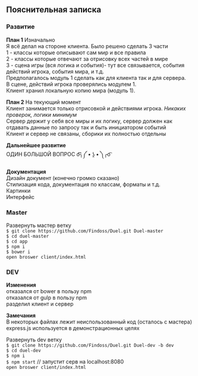 ## Пояснительная записка

### Развитие
**План 1** Изначально  
Я всё делал на стороне клиента. Было решено сделать 3 части  
1 - классы которые описывают сам мир и все правила  
2 - классы которые отвечают за отрисовку всех частей в мире  
3 - сцена игры (вся логика и события)- тут все связывается, события действий игрока, события мира, и т.д.  
Предполагалось модуль 1 сделать как для клиента так и для сервера.  
В сцене, действий игрока проверялись модулем 1.  
Клиент хранил локальную копию мира (модуль 1).

**План 2** На текующий момент  
Клиент занимается только отрисовкой и действиями игрока. *Никаких проверок, логики минимум*  
Сервер держит у себя все миры и их логику, сервер должен как отдавать данные по запросу так и быть инициатором событий  
Клиент и сервер не связаны, сборики их полностью отдельны  

**Дальнейшее развитие**  
ОДИН БОЛЬШОЙ ВОПРОС o͡͡͡╮༼ • ʖ̯ • ༽╭o͡

**Документация**  
Дизайн документ (конечно громко сказано)  
Стилизация кода, документация по классам, форматы и т.д.  
Картинки  
Интерфейс  

### Master

Развернуть мастер ветку  
`$ git clone https://github.com/Findoss/Duel.git Duel-master`  
`$ cd duel-master`  
`$ cd app`  
`$ npm i`  
`$ bower i`  
`open broswer client/index.html`


### DEV

**Изменения**  
отказался от bower в пользу npm  
отказался от gulp в пользу npm  
разделил клиент и сервер  

**Замечания**  
В некоторых файлах лежит неиспользованный код (осталось с мастера)  
express.js используется в демонстрационных целях 

Развернуть dev ветку  
`$ git clone https://github.com/Findoss/Duel.git Duel-dev -b dev`  
`$ cd duel-dev`  
`$ npm i`  
`$ npm start` // запустит серв на localhost:8080  
`open broswer client/index.html`

